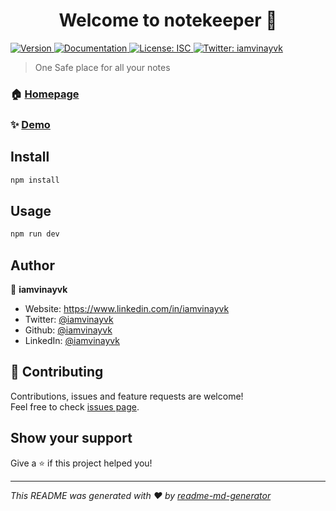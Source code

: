 <h1 align="center">Welcome to notekeeper 👋</h1>
<p>
  <a href="https://www.npmjs.com/package/notekeeper" target="_blank">
    <img alt="Version" src="https://img.shields.io/npm/v/notekeeper.svg">
  </a>
  <a href="https://www.github.com/iamvinayvk" target="_blank">
    <img alt="Documentation" src="https://img.shields.io/badge/documentation-yes-brightgreen.svg" />
  </a>
  <a href="#" target="_blank">
    <img alt="License: ISC" src="https://img.shields.io/badge/License-ISC-yellow.svg" />
  </a>
  <a href="https://twitter.com/iamvinayvk" target="_blank">
    <img alt="Twitter: iamvinayvk" src="https://img.shields.io/twitter/follow/iamvinayvk.svg?style=social" />
  </a>
</p>

> One Safe place for all your notes

### 🏠 [Homepage](https://notekeeper-cns8.onrender.com/)

### ✨ [Demo](https://notekeeper-cns8.onrender.com/)

## Install

```sh
npm install
```

## Usage

```sh
npm run dev
```

## Author

👤 **iamvinayvk**

* Website: https://www.linkedin.com/in/iamvinayvk
* Twitter: [@iamvinayvk](https://twitter.com/iamvinayvk)
* Github: [@iamvinayvk](https://github.com/iamvinayvk)
* LinkedIn: [@iamvinayvk](https://linkedin.com/in/iamvinayvk)

## 🤝 Contributing

Contributions, issues and feature requests are welcome!<br />Feel free to check [issues page](https://github.com/iamvinayvk/NoteKeeper/issues). 

## Show your support

Give a ⭐️ if this project helped you!

***
_This README was generated with ❤️ by [readme-md-generator](https://github.com/kefranabg/readme-md-generator)_
